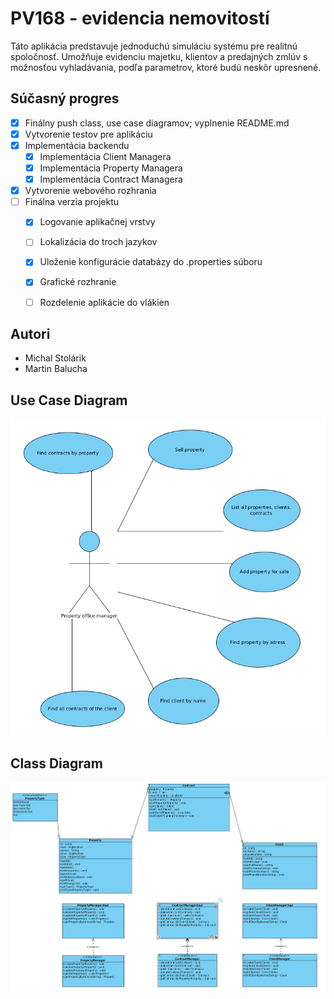 # PV168 - evidencia nemovitostí
Táto aplikácia predstavuje jednoduchú simuláciu systému pre realitnú spoločnosť.
Umožňuje evidenciu majetku, klientov a predajných zmlúv s možnosťou vyhladávania,
podľa parametrov, ktoré budú neskôr upresnené.

## Súčasný progres
- [x] Finálny push class, use case diagramov; vyplnenie README.md
- [x] Vytvorenie testov pre aplikáciu
- [x] Implementácia backendu
    - [x] Implementácia Client Managera
    - [x] Implementácia Property Managera
    - [x] Implementácia Contract Managera
- [x] Vytvorenie webového rozhrania
- [ ] Finálna verzia projektu
    - [x] Logovanie aplikačnej vrstvy
    - [ ] Lokalizácia do troch jazykov
    - [x] Uloženie konfigurácie databázy do .properties súboru
    - [x] Grafické rozhranie
    - [ ] Rozdelenie aplikácie do vlákien


## Autori
- Michal Stolárik
- Martin Balucha

## Use Case Diagram
![alt text](finalUseCaseDiagram.png "Use Case Diagram")

## Class Diagram
![alt text](finalClassDiagram.png "Class Diagram")


